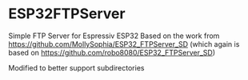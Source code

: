 # ESP32FTPServer
Simple FTP Server for Espressiv ESP32
Based on the work from https://github.com/MollySophia/ESP32_FTPServer_SD (which again is based on https://github.com/robo8080/ESP32_FTPServer_SD) 

Modified to better support subdirectories

